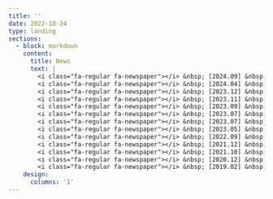 ```yaml
---
title: ''
date: 2022-10-24
type: landing
sections:
  - block: markdown
    content:
      title: News
      text: |
        <i class="fa-regular fa-newspaper"></i> &nbsp; [2024.09] &nbsp; I'll start my Ph.D. at Harvard University, prospectively advised by Prof. Sitan Chen. I'm really thrilled to pursue my research career at Harvard University! <br><br>
        <i class="fa-regular fa-newspaper"></i> &nbsp; [2024.04] &nbsp; Excited to announce my new paper, Optimal Acceleration for Minimax and Fixed-Point Problems is Not Unique (ICML 2024). We present that the optimal acceleration mechanism in minimax optimization and fixed-point problems is not unique. Surprisingly, our new algorithms are H-dual to the prior anchor-based accelerated methods: We discover H-duality in another setups!   <br><br>
        <i class="fa-regular fa-newspaper"></i> &nbsp; [2023.12] &nbsp; I attended NeurIPS 2023 and gave a poster presentation. <br><br>
        <i class="fa-regular fa-newspaper"></i> &nbsp; [2023.11] &nbsp; Excited to announce Mirror Duality in Convex Optimization, which is the joint work with MIT EECS and UW Madion CS. This paper provides a novel perspective on gradient reduction in the mirror descent framework for Banach spaces, and we hope this work opens the door to interesting questions on gradient reduction algorithms. <br><br>
        <i class="fa-regular fa-newspaper"></i> &nbsp; [2023.09] &nbsp; H-duality paper is accepted at NeurIps 2023. <br><br>
        <i class="fa-regular fa-newspaper"></i> &nbsp; [2023.07] &nbsp; I attended ICML 2023, and gave an oral presentation (Top 3 papers) at the Workshop: Duality Principles in Modern Machine Learning. <br><br>
        <i class="fa-regular fa-newspaper"></i> &nbsp; [2023.07] &nbsp; I started a research internship under Prof. Asuman Ozdaglar. We hope to extend H-duality, which is presented in my paper, into various settings. <br><br>
        <i class="fa-regular fa-newspaper"></i> &nbsp; [2023.05] &nbsp; My first paper is uploaded in Arxiv! This is the joint work with MIT EECS. This work presents a new duality principle: H-duality, a duality between optimization algorithms for reducing function values and reducing gradient magnitude. To the best of our knowledge, this work is the first instance of a duality of optimization algorithms. <br><br>
        <i class="fa-regular fa-newspaper"></i> &nbsp; [2022.09] &nbsp; I joined the Optimization Research Group led by Prof. Ernest Ryu as a research intern.  <br><br>
        <i class="fa-regular fa-newspaper"></i> &nbsp; [2021.12] &nbsp; I won a gold medal in the Korean Mathematics Competition for Undergraduate Students. <br><br>
        <i class="fa-regular fa-newspaper"></i> &nbsp; [2021.10] &nbsp; I'm in third place in the pair section of the Simon-Mararis Mathematics Competition, with Taeyeong Noh. <br><br>
        <i class="fa-regular fa-newspaper"></i> &nbsp; [2020.12] &nbsp; I won a gold medal in the Korean Mathematics Competition for Undergraduate Students. <br><br>
        <i class="fa-regular fa-newspaper"></i> &nbsp; [2019.02] &nbsp; I won a silver medal (11th place) in the Romanian Masters of Mathematics.
    design:
      columns: '1'
---
```

